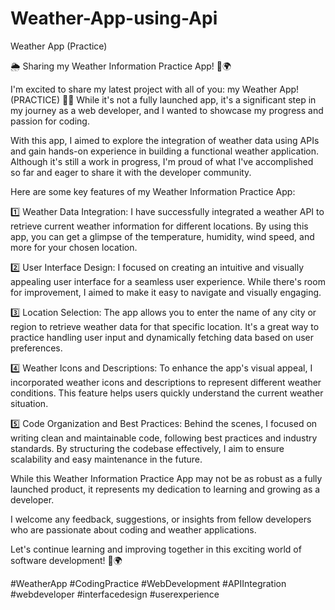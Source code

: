 # Weather-App-using-Api
Weather App (Practice)

🌦️ Sharing my Weather Information Practice App! 📱🌍

I'm excited to share my latest project with all of you:
my Weather App! (PRACTICE) 🎉📲 While it's not a fully launched app, it's a significant step in my journey as a web developer, and I wanted to showcase my progress and passion for coding.

With this app, I aimed to explore the integration of weather data using APIs and gain hands-on experience in building a functional weather application. Although it's still a work in progress, I'm proud of what I've accomplished so far and eager to share it with the developer community.

Here are some key features of my Weather Information Practice App:

1️⃣ Weather Data Integration: I have successfully integrated a weather API to retrieve current weather information for different locations. By using this app, you can get a glimpse of the temperature, humidity, wind speed, and more for your chosen location.

2️⃣ User Interface Design: I focused on creating an intuitive and visually appealing user interface for a seamless user experience. While there's room for improvement, I aimed to make it easy to navigate and visually engaging.

3️⃣ Location Selection: The app allows you to enter the name of any city or region to retrieve weather data for that specific location. It's a great way to practice handling user input and dynamically fetching data based on user preferences.

4️⃣ Weather Icons and Descriptions: To enhance the app's visual appeal, I incorporated weather icons and descriptions to represent different weather conditions. This feature helps users quickly understand the current weather situation.

5️⃣ Code Organization and Best Practices: Behind the scenes, I focused on writing clean and maintainable code, following best practices and industry standards. By structuring the codebase effectively, I aim to ensure scalability and easy maintenance in the future.

While this Weather Information Practice App may not be as robust as a fully launched product, it represents my dedication to learning and growing as a developer.


I welcome any feedback, suggestions, or insights from fellow developers who are passionate about coding and weather applications.


Let's continue learning and improving together in this exciting world of software development! 🚀🌍

#WeatherApp #CodingPractice #WebDevelopment #APIIntegration #webdeveloper #interfacedesign #userexperience
